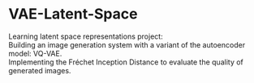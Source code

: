 # VAE-Latent-Space
Learning latent space representations project:  
Building an image generation system with a variant of the autoencoder model: VQ-VAE.  
Implementing the Fréchet Inception Distance to evaluate the quality of generated images.  

